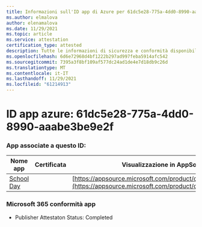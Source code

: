 ```yaml
---
title: Informazioni sull'ID app di Azure per 61dc5e28-775a-4dd0-8990-aaabe3be9e2f
ms.author: elmalova
author: elenamalova
ms.date: 11/29/2021
ms.topic: article
ms.service: attestation
certification_type: attested
description: Tutte le informazioni di sicurezza e conformità disponibili per 61dc5e28-775a-4dd0-8990-aaabe3be9e2f.
ms.openlocfilehash: 6d6e72968d4bf1222b297ad997feba5914afc542
ms.sourcegitcommit: 7395a3f8bf109af577dc24ad1de4e7d18db9c26d
ms.translationtype: MT
ms.contentlocale: it-IT
ms.lasthandoff: 11/29/2021
ms.locfileid: "61214913"
---
```

# <a name="azure-app-id-61dc5e28-775a-4dd0-8990-aaabe3be9e2f"></a>ID app azure: 61dc5e28-775a-4dd0-8990-aaabe3be9e2f


### <a name="apps-associated-with-this-id"></a>App associate a questo ID:
| **Nome app** | **Certificata** | **Visualizzazione in AppSource** |
|--------------|---------------|-----------------------|
| [School Day](https://docs.microsoft.com/microsoft-365-app-certification/forward/WA200001430) |  | [https://appsource.microsoft.com/product/office/WA200001430](https://appsource.microsoft.com/product/office/WA200001430) |

### <a name="microsoft-365-app-compliance-status"></a>Microsoft 365 conformità app
- Publisher Attestaton Status: Completed
